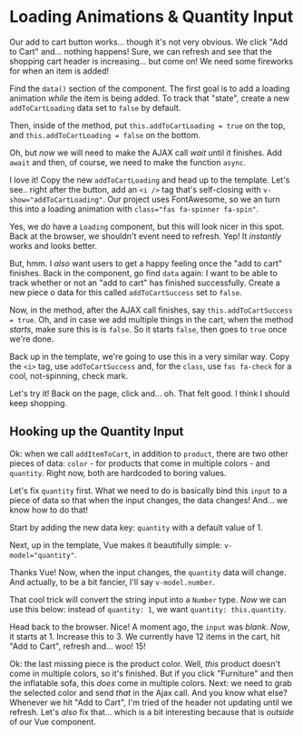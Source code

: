 # Loading Animations & Quantity Input

Our add to cart button works... though it's not very obvious. We click "Add to Cart"
and... nothing happens! Sure, we can refresh and see that the shopping cart header
is increasing... but come on! We need some fireworks for when an item is added!

Find the `data()` section of the component. The first goal is to add a loading
animation *while* the item is being added. To track that "state", create a new
`addToCartLoading` data set to `false` by default.

Then, inside of the method, put `this.addToCartLoading = true` on the top, and
`this.addToCartLoading = false` on the bottom.

Oh, but *now* we will need to make the AJAX call *wait* until it finishes. Add
`await` and then, of course, we need to make the function `async`.

I love it! Copy the new `addToCartLoading` and head up to the template. Let's see..
right after the button, add an `<i />` tag that's self-closing with
`v-show="addToCartLoading"`. Our project uses FontAwesome, so we an turn this into
a loading animation with `class="fas fa-spinner fa-spin"`.

Yes, we *do* have a `Loading` component, but this will look nicer in this spot.
Back at the browser, we shouldn't event need to refresh. Yep! It *instantly*
works and looks better.

But, hmm. I *also* want users to get a happy feeling once the "add to cart"
finishes. Back in the component, go find `data` again: I want to be able to track
whether or not an "add to cart" has finished successfully. Create a new piece o
data for this called `addToCartSuccess` set to `false`.

Now, in the method, after the AJAX call finishes, say `this.addToCartSuccess = true`.
Oh, and in case we add multiple things in the cart, when the method *starts*,
make sure this is is `false`. So it starts `false`, then goes to `true` once
we're done.

Back up in the template, we're going to use this in a very similar way. Copy the
`<i>` tag, use `addToCartSuccess` and, for the `class`, use `fas fa-check` for
a cool, not-spinning, check mark.

Let's try it! Back on the page, click and... oh. That felt good. I think I should
keep shopping.

## Hooking up the Quantity Input

Ok: when we call `addItemToCart`, in addition to `product`, there are two other
pieces of data: `color` - for products that come in multiple colors - and
`quantity`. Right now, both are hardcoded to boring values.

Let's fix `quantity` first. What we need to do is basically bind this `input` to
a piece of data so that when the input changes, the data changes! And... we know
how to do that!

Start by adding the new data key: `quantity` with a default value of 1.

Next, up in the template, Vue makes it beautifully simple: `v-model="quantity"`.

Thanks Vue! Now, when the input changes, the `quantity` data will change. And
actually, to be a bit fancier, I'll say `v-model.number`.

That cool trick will convert the string input into a `Number` type. *Now* we can
use this below: instead of `quantity: 1`, we want `quantity: this.quantity`.

Head back to the browser. Nice! A moment ago, the `input` was *blank*. *Now*,
it starts at 1. Increase this to 3. We currently have 12 items in the cart, hit
"Add to Cart", refresh and... woo! 15!

Ok: the last missing piece is the product color. Well, *this* product doesn't come
in multiple colors, so it's finished. But if you click "Furniture" and then the
inflatable sofa, this *does* come in multiple colors. Next: we need to grab the
selected color and send *that* in the Ajax call. And you know what else? Whenever
we hit "Add to Cart", I'm tried of the header not updating until we refresh.
Let's *also* fix that... which is a bit interesting because that is *outside* of
our Vue component.
